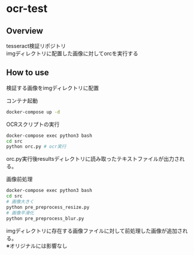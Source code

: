 # ocr-test
## Overview
tesseract検証リポジトリ  
imgディレクトリに配置した画像に対してorcを実行する  

## How to use  
検証する画像をimgディレクトリに配置  

コンテナ起動  
```sh
docker-compose up -d
```

OCRスクリプトの実行 
```sh
docker-compose exec python3 bash
cd src
python orc.py # ocr実行
```
orc.py実行後resultsディレクトリに読み取ったテキストファイルが出力される。  

画像前処理 
```sh
docker-compose exec python3 bash
cd src
# 画像大きく
python pre_preprocess_resize.py
# 画像平滑化
python pre_preprocess_blur.py
```
imgディレクトリに存在する画像ファイルに対して前処理した画像が追加される。  
※オリジナルには影響なし  
